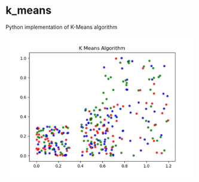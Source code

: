 # k_means
Python implementation of K-Means algorithm


![alt text](https://github.com/OHeimlich/k_means/blob/master/k_means.gif)
